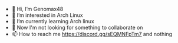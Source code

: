 - 👋 Hi, I’m Genomax48
- 👀 I’m interested in Arch Linux
- 🌱 I’m currently learning Arch linux
- 💞️ Now I'm not looking for something to collaborate on
- 📫 How to reach me https://discord.gg/sEQMNFpTm7 and nothing

<!---
Genomax48/Genomax48 is a ✨ special ✨ repository because its `README.md` (this file) appears on your GitHub profile.
You can click the Preview link to take a look at your changes.
--->
